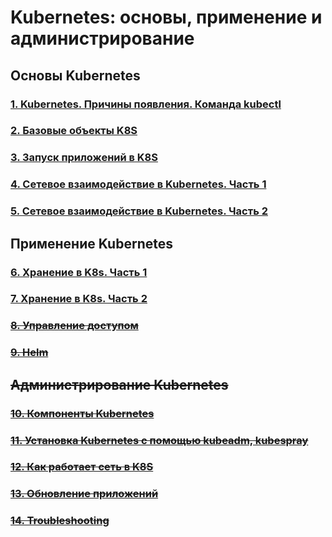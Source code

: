 # Kubernetes: основы, применение и администрирование

## Основы Kubernetes

### [1. Kubernetes. Причины появления. Команда kubectl](/devops-08-kubernetes/kubernetes-1.1-kubectl/README.md)

### [2. Базовые объекты K8S](/devops-08-kubernetes/kubernetes-1.2-basic-objects/README.md)

### [3. Запуск приложений в K8S](/devops-08-kubernetes/kubernetes-1.3-launching-applications/README.md)

### [4. Сетевое взаимодействие в Kubernetes. Часть 1](/devops-08-kubernetes/kubernetes-1.4-networking-part1/README.md)

### [5. Сетевое взаимодействие в Kubernetes. Часть 2](/devops-08-kubernetes/kubernetes-1.5-networking-part2/README.md)

## Применение Kubernetes

### [6. Хранение в K8s. Часть 1](/devops-08-kubernetes/kubernetes-2.1-storage-part1/README.md)

### [7. Хранение в K8s. Часть 2](/devops-08-kubernetes/kubernetes-2.2-storage-part2/README.md)

### ~~[8. Управление доступом](/devops-08-kubernetes/kubernetes-2.3-access-control/README.md)~~

### ~~[9. Helm](/devops-08-kubernetes/kubernetes-2.4-helm/README.md)~~

## ~~Администрирование Kubernetes~~

### ~~[10. Компоненты Kubernetes](/)~~

### ~~[11. Установка Kubernetes с помощью kubeadm, kubespray](/)~~

### ~~[12. Как работает сеть в K8S](/)~~

### ~~[13. Обновление приложений](/)~~

### ~~[14. Troubleshooting](/)~~